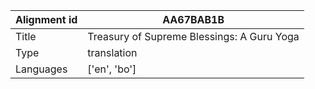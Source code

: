 |Alignment id | AA67BAB1B
| --- | --- 
|Title | Treasury of Supreme Blessings: A Guru Yoga 
|Type | translation
|Languages | ['en', 'bo']